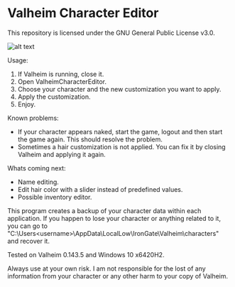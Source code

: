 # Valheim Character Editor

This repository is licensed under the GNU General Public License v3.0.

![alt text](https://raw.githubusercontent.com/byt3m/Valheim-Character-Editor/main/ValheimCharacterEditor_v1.0.PNG)

Usage:
  1. If Valheim is running, close it.
  2. Open ValheimCharacterEditor.
  3. Choose your character and the new customization you want to apply.
  4. Apply the customization.
  5. Enjoy.
 
Known problems:
  - If your character appears naked, start the game, logout and then start the game again. This should resolve the problem.
  - Sometimes a hair customization is not applied. You can fix it by closing Valheim and applying it again.

Whats coming next:
  - Name editing.
  - Edit hair color with a slider instead of predefined values.
  - Possible inventory editor.

This program creates a backup of your character data within each application. If you happen to lose your character or anything related to it, you can go to "C:\Users\<username>\AppData\LocalLow\IronGate\Valheim\characters" and recover it.

Tested on Valheim 0.143.5 and Windows 10 x6420H2.

Always use at your own risk. I am not responsible for the lost of any information from your character or any other harm to your copy of Valheim.

